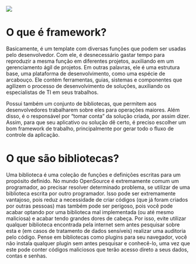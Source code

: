 




 ![](https://www.mundojs.com.br/wp-content/uploads/2018/01/frameworks.png)
 
# O que é framework?

Basicamente, é um template com diversas funções que podem ser usadas pelo desenvolvedor. Com ele, é desnecessário gastar tempo para reproduzir a mesma função em diferentes projetos, auxiliando em um gerenciamento ágil de projetos. Em outras palavras, ele é uma estrutura base, uma plataforma de desenvolvimento, como uma espécie de arcabouço. Ele contém ferramentas, guias, sistemas e componentes que agilizem o processo de desenvolvimento de soluções, auxiliando os especialistas de TI em seus trabalhos.

Possui também um conjunto de bibliotecas, que permitem aos desenvolvedores trabalharem sobre eles para operações maiores. Além disso, é o responsável por “tomar conta” da solução criada, por assim dizer. Assim, para que seu aplicativo ou solução dê certo, é preciso escolher um bom framework de trabalho, principalmente por gerar todo o fluxo de controle da aplicação.

# O que são bibliotecas?

Uma biblioteca é uma coleção de funções e definições escritas para um propósito definido.
No mundo OpenSource é extremamente comum um programador, ao precisar resolver determinado problema, se utilizar de uma biblioteca escrita por outro programador. Isso pode ser extremamente vantajoso, pois reduz a necessidade de criar códigos (que já foram criados por outras pessoas) mas também pode ser perigoso, pois você pode acabar optando por uma biblioteca mal implementada (ou até mesmo maliciosa) e acabar tendo grandes dores de cabeça. Por isso, evite utilizar qualquer biblioteca encontrada pela internet sem antes pesquisar sobre esta e (em casos de tratamento de dados sensíveis) realizar uma auditoria pelo código. Pense em bibliotecas como plugins para seu navegador, você não instala qualquer plugin sem antes pesquisar e conhecê-lo, uma vez que este pode conter códigos maliciosos que terão acesso direto a seus dados, contas e senhas.